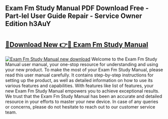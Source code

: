 ## Exam Fm Study Manual PDF Download Free - Part-leI User Guide Repair - Service Owner Edition h3AuY

# <h2><a href="http://bc4130.oget.top/?id=Exam+Fm+Study+Manual">🔗Download New 👉🔴 Exam Fm Study Manual</a></h2>

[![Exam Fm Study Manual new download](https://i.imgur.com/5g1atiW.png)](http://bc4130.oget.top/?id=Exam+Fm+Study+Manual)
Welcome to the Exam Fm Study Manual user manual, your one-stop resource for understanding and using your new product. To make the most of your Exam Fm Study Manual, please read this user manual carefully. It contains step-by-step instructions for setting up the product, as well as detailed information on how to use its various features and capabilities. With features like list of features, your new Exam Fm Study Manual empowers you to achieve exceptional results. We trust that the Exam Fm Study Manual has been an accurate and detailed resource in your efforts to master your new device. In case of any queries or concerns, please do not hesitate to reach out to our customer service team.
